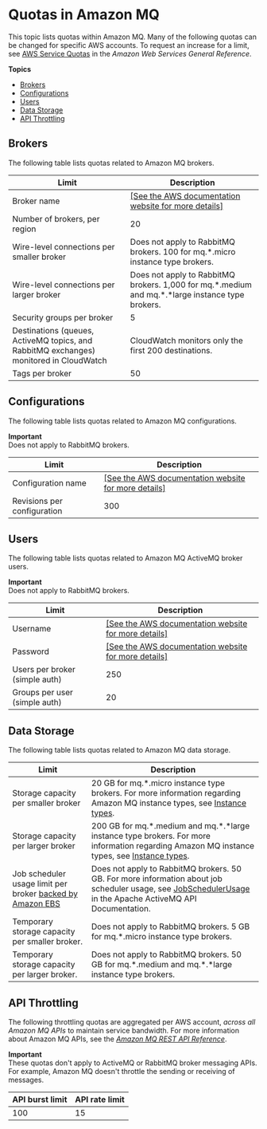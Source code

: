 # Quotas in Amazon MQ<a name="amazon-mq-limits"></a>

This topic lists quotas within Amazon MQ\. Many of the following quotas can be changed for specific AWS accounts\. To request an increase for a limit, see [AWS Service Quotas](https://docs.aws.amazon.com/general/latest/gr/aws_service_limits.html) in the *Amazon Web Services General Reference*\.

**Topics**
+ [Brokers](#broker-limits)
+ [Configurations](#configuration-limits)
+ [Users](#activemq-user-limits)
+ [Data Storage](#data-storage-limits)
+ [API Throttling](#api-throttling-limits)

## Brokers<a name="broker-limits"></a>

The following table lists quotas related to Amazon MQ brokers\.


| Limit | Description | 
| --- | --- | 
| Broker name |  [\[See the AWS documentation website for more details\]](http://docs.aws.amazon.com/amazon-mq/latest/developer-guide/amazon-mq-limits.html)  | 
| Number of brokers, per region | 20 | 
| Wire\-level connections per smaller broker |   Does not apply to RabbitMQ brokers\.  100 for mq\.\*\.micro instance type brokers\.  | 
| Wire\-level connections per larger broker |   Does not apply to RabbitMQ brokers\.  1,000 for mq\.\*\.medium and mq\.\*\.\*large instance type brokers\.  | 
| Security groups per broker | 5 | 
| Destinations \(queues, ActiveMQ topics, and RabbitMQ exchanges\) monitored in CloudWatch | CloudWatch monitors only the first 200 destinations\. | 
| Tags per broker | 50 | 

## Configurations<a name="configuration-limits"></a>

The following table lists quotas related to Amazon MQ configurations\.

**Important**  
Does not apply to RabbitMQ brokers\.


| Limit | Description | 
| --- | --- | 
| Configuration name |  [\[See the AWS documentation website for more details\]](http://docs.aws.amazon.com/amazon-mq/latest/developer-guide/amazon-mq-limits.html)  | 
| Revisions per configuration | 300 | 

## Users<a name="activemq-user-limits"></a>

The following table lists quotas related to Amazon MQ ActiveMQ broker users\.

**Important**  
Does not apply to RabbitMQ brokers\.


| Limit | Description | 
| --- | --- | 
| Username |  [\[See the AWS documentation website for more details\]](http://docs.aws.amazon.com/amazon-mq/latest/developer-guide/amazon-mq-limits.html)  | 
| Password |  [\[See the AWS documentation website for more details\]](http://docs.aws.amazon.com/amazon-mq/latest/developer-guide/amazon-mq-limits.html)  | 
| Users per broker \(simple auth\) | 250 | 
| Groups per user \(simple auth\) | 20 | 

## Data Storage<a name="data-storage-limits"></a>

The following table lists quotas related to Amazon MQ data storage\.


| Limit | Description | 
| --- | --- | 
| Storage capacity per smaller broker | 20 GB for mq\.\*\.micro instance type brokers\. For more information regarding Amazon MQ instance types, see [Instance types](broker-instance-types.md)\. | 
| Storage capacity per larger broker | 200 GB for mq\.\*\.medium and mq\.\*\.\*large instance type brokers\. For more information regarding Amazon MQ instance types, see [Instance types](broker-instance-types.md)\. | 
| Job scheduler usage limit per broker [backed by Amazon EBS](broker-storage.md) |   Does not apply to RabbitMQ brokers\.  50 GB\. For more information about job scheduler usage, see [JobSchedulerUsage](https://activemq.apache.org/maven/apidocs/org/apache/activemq/usage/JobSchedulerUsage.html) in the Apache ActiveMQ API Documentation\.  | 
| Temporary storage capacity per smaller broker\. |   Does not apply to RabbitMQ brokers\.  5 GB for mq\.\*\.micro instance type brokers\.  | 
| Temporary storage capacity per larger broker\. |   Does not apply to RabbitMQ brokers\.  50 GB for mq\.\*\.medium and mq\.\*\.\*large instance type brokers\.  | 

## API Throttling<a name="api-throttling-limits"></a>

The following throttling quotas are aggregated per AWS account, *across all Amazon MQ APIs* to maintain service bandwidth\. For more information about Amazon MQ APIs, see the *[Amazon MQ REST API Reference](https://docs.aws.amazon.com/amazon-mq/latest/api-reference/)*\.

**Important**  
These quotas don't apply to ActiveMQ or RabbitMQ broker messaging APIs\. For example, Amazon MQ doesn't throttle the sending or receiving of messages\.


| API burst limit | API rate limit | 
| --- | --- | 
| 100 | 15 | 